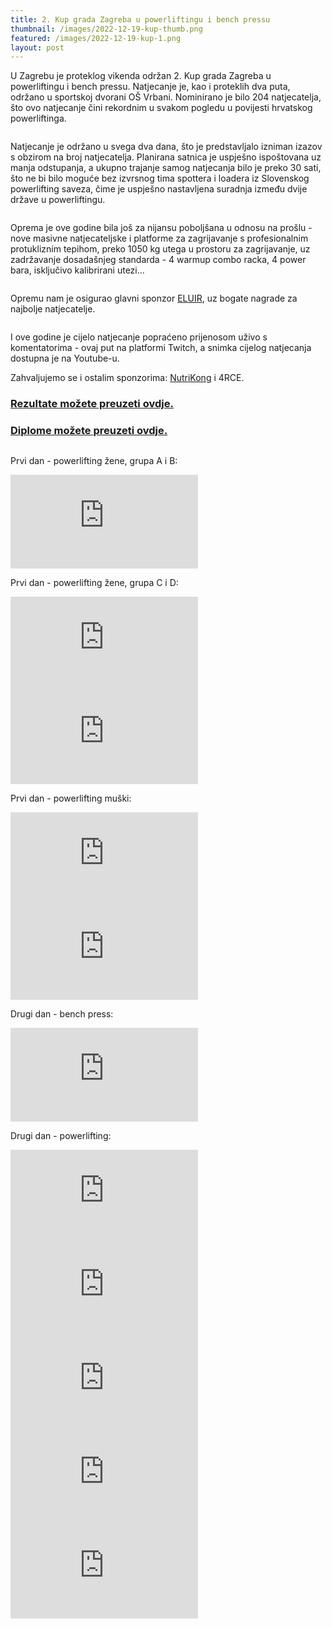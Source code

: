 ```yaml
---
title: 2. Kup grada Zagreba u powerliftingu i bench pressu
thumbnail: /images/2022-12-19-kup-thumb.png
featured: /images/2022-12-19-kup-1.png
layout: post
---
```


U Zagrebu je proteklog vikenda održan 2. Kup grada Zagreba u powerliftingu i bench pressu. Natjecanje je, kao i proteklih dva puta, održano u sportskoj dvorani OŠ Vrbani. Nominirano je bilo 204 natjecatelja, što ovo natjecanje čini rekordnim u svakom pogledu u povijesti hrvatskog powerliftinga.

<span class="image featured"><img src="{{ site.baseurl }}/images/2022-12-19-kup-2.jpg" alt="" /></span>

Natjecanje je održano u svega dva dana, što je predstavljalo izniman izazov s obzirom na broj natjecatelja. Planirana satnica je uspješno ispoštovana uz manja odstupanja, a ukupno trajanje samog natjecanja bilo je preko 30 sati, što ne bi bilo moguće bez izvrsnog tima spottera i loadera iz Slovenskog powerlifting saveza, čime je uspješno nastavljena suradnja između dvije države u powerliftingu.

<span class="image featured"><img src="{{ site.baseurl }}/images/2022-12-19-kup-spotteri.jpg" alt="" /></span>

Oprema je ove godine bila još za nijansu poboljšana u odnosu na prošlu - nove masivne natjecateljske i platforme za zagrijavanje s profesionalnim protukliznim tepihom, preko 1050 kg utega u prostoru za zagrijavanje, uz zadržavanje dosadašnjeg standarda - 4 warmup combo racka, 4 power bara, isključivo kalibrirani utezi...

<span class="image featured"><img src="{{ site.baseurl }}/images/2022-12-19-kup-3.jpg" alt="" /></span>

Opremu nam je osigurao glavni sponzor <a href="https://www.eluir.hr" target="_blank">ELUIR</a>, uz bogate nagrade za najbolje natjecatelje. 

<span class="image featured"><img src="{{ site.baseurl }}/images/2022-12-19-kup-warmup.jpg" alt="" /></span>

I ove godine je cijelo natjecanje popraćeno prijenosom uživo s komentatorima - ovaj put na platformi Twitch, a snimka cijelog natjecanja dostupna je na Youtube-u.

Zahvaljujemo se i ostalim sponzorima: <a href="https://nutrikong.hr" target="_blank">NutriKong</a> i 4RCE.

<h3><a href="{{ site.baseurl }}/documents/2022-19-12-2.kup-grada-zagreba-rezultati.xlsx" target="_blank">Rezultate možete preuzeti ovdje.</a></h3>

<h3><a href="https://drive.google.com/drive/folders/1fh9DCdpKZcEOaggjTyUno_I0Af8Tvcam" target="_blank">Diplome možete preuzeti ovdje.</a></h3>

<span class="image featured"><img src="{{ site.baseurl }}/images/2022-12-19-kup-4.jpg" alt="" /></span>

Prvi dan - powerlifting žene, grupa A i B:
<iframe class="video" src="https://www.youtube.com/embed/56-a89EbQR4" frameborder="0" allow="accelerometer; autoplay; clipboard-write; encrypted-media; gyroscope; picture-in-picture" allowfullscreen></iframe>

Prvi dan - powerlifting žene, grupa C i D:
<iframe class="video" src="https://www.youtube.com/embed/QriQQnZho2w" frameborder="0" allow="accelerometer; autoplay; clipboard-write; encrypted-media; gyroscope; picture-in-picture" allowfullscreen></iframe>

<iframe class="video" src="https://www.youtube.com/embed/45Kzc3YopO0" frameborder="0" allow="accelerometer; autoplay; clipboard-write; encrypted-media; gyroscope; picture-in-picture" allowfullscreen></iframe>

Prvi dan - powerlifting muški: 
<iframe class="video" src="https://www.youtube.com/embed/wZzf_LjW7HM" frameborder="0" allow="accelerometer; autoplay; clipboard-write; encrypted-media; gyroscope; picture-in-picture" allowfullscreen></iframe>

<iframe class="video" src="https://www.youtube.com/embed/2Jl5XLUUwsk" frameborder="0" allow="accelerometer; autoplay; clipboard-write; encrypted-media; gyroscope; picture-in-picture" allowfullscreen></iframe>

Drugi dan - bench press:
<iframe class="video" src="https://www.youtube.com/embed/Q8z8VlRRgHk" frameborder="0" allow="accelerometer; autoplay; clipboard-write; encrypted-media; gyroscope; picture-in-picture" allowfullscreen></iframe>

Drugi dan - powerlifting:
<iframe class="video" src="https://www.youtube.com/embed/gS9uvlSZfAs" frameborder="0" allow="accelerometer; autoplay; clipboard-write; encrypted-media; gyroscope; picture-in-picture" allowfullscreen></iframe>

<iframe class="video" src="https://www.youtube.com/embed/NSMMHcb9pXU" frameborder="0" allow="accelerometer; autoplay; clipboard-write; encrypted-media; gyroscope; picture-in-picture" allowfullscreen></iframe>

<iframe class="video" src="https://www.youtube.com/embed/IbQe6RuatqY" frameborder="0" allow="accelerometer; autoplay; clipboard-write; encrypted-media; gyroscope; picture-in-picture" allowfullscreen></iframe>

<iframe class="video" src="https://www.youtube.com/embed/2rkZE_Kg0BE" frameborder="0" allow="accelerometer; autoplay; clipboard-write; encrypted-media; gyroscope; picture-in-picture" allowfullscreen></iframe>

<iframe class="video" src="https://www.youtube.com/embed/FTXDWxXPn9k" frameborder="0" allow="accelerometer; autoplay; clipboard-write; encrypted-media; gyroscope; picture-in-picture" allowfullscreen></iframe>